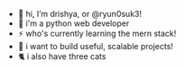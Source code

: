 - 👋 hi, I’m drishya, or @ryun0suk3!
- 🌱 i'm a python web developer
- ⚡  who's currently learning the mern stack!
- 🎀 i want to build useful, scalable projects!
- 🐈 i also have three cats 
